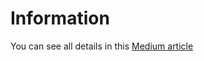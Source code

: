 # Information

You can see all details in this [Medium article](https://medium.com/@dogukannulu/dbeaver-and-amazon-rds-mysql-connection-b4b4a345d885)
